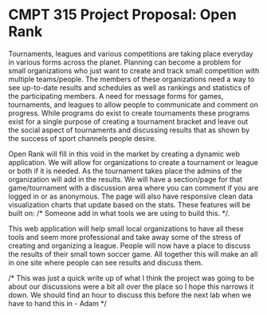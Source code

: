 
CMPT 315 Project Proposal: Open Rank
====================================
Tournaments, leagues and various competitions are taking place everyday in
various forms across the planet. Planning can become a problem for small
organizations who just want to create and track small competition
with multiple teams/people. The members of these organizations need a way to
see up-to-date results and schedules as well as rankings and statistics of the
participating members. A need for message forms for games, tournaments, and
leagues to allow people to communicate and comment on progress. While programs
do exist to create tournaments these programs exist for a single purpose of
creating a tournament bracket and leave out the social aspect of tournaments
and discussing results that as shown by the success of sport channels people desire.


Open Rank will fill in this void in the market by creating a dynamic web
application. We will allow for organizations to create a tournament or league
or both if it is needed. As the tournament takes place the admins of the
organization will add in the results. We will have a section/page for that
game/tournament with a discussion area where you can comment if you are logged
in or as anonymous. The page will also have responsive clean data
visualization charts that update based on the stats. These features will be
built on:  /* Someone add in what tools we are using to build this. */. 

       
This web application will help small local organizations to have all these
tools and seem more professional and take away some of the stress of creating
and organizing a league. People will now have a place to discuss the results
of their small town soccer game. All together this will make an all in one
site where people can see results and discuss them.


/* This was just a quick write up of what I think the project was going to be
about our discussions were a bit all over the place so I hope this narrows it
down. We should find an hour to discuss this before the next lab when we have
to hand this in - Adam */
   
